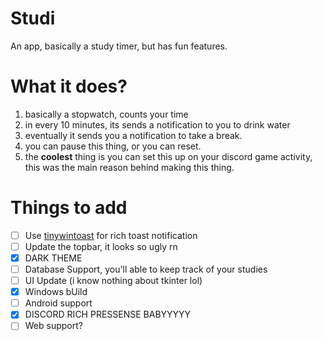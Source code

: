 # Studi
An app, basically a study timer, but has fun features.

# What it does?
1. basically a stopwatch, counts your time
2. in every 10 minutes, its sends a notification to you to drink water
3. eventually it sends you a notification to take a break. 
4. you can pause this thing, or you can reset.
5. the **coolest** thing is you can set this up on your discord game activity, this was the main reason behind making this thing. 

# Things to add
- [ ] Use [tinywintoast](https://github.com/J-CITY/tinyWinToast) for rich toast notification
- [ ] Update the topbar, it looks so ugly rn
- [x] DARK THEME
- [ ] Database Support, you'll able to keep track of your studies
- [ ] UI Update (i know nothing about tkinter lol)
- [x] Windows bUild
- [ ] Android support
- [x] DISCORD RICH PRESSENSE BABYYYYY
- [ ] Web support?

